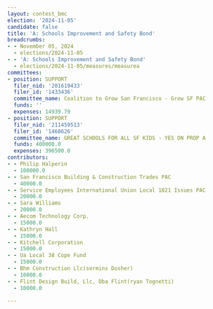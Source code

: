 ```yaml
---
layout: contest_bmc
election: '2024-11-05'
candidate: false
title: 'A: Schools Improvement and Safety Bond'
breadcrumbs:
- - November 05, 2024
  - elections/2024-11-05
- - 'A: Schools Improvement and Safety Bond'
  - elections/2024-11-05/measures/measurea
committees:
- position: SUPPORT
  filer_nid: '201619433'
  filer_id: '1433436'
  committee_name: Coalition to Grow San Francisco - Grow SF PAC
  funds: ''
  expenses: 14939.79
- position: SUPPORT
  filer_nid: '211459513'
  filer_id: '1468626'
  committee_name: GREAT SCHOOLS FOR ALL SF KIDS - YES ON PROP A
  funds: 400000.0
  expenses: 396500.0
contributors:
- - Philip Halperin
  - 100000.0
- - San Francisco Building & Construction Trades PAC
  - 40000.0
- - Service Employees International Union Local 1021 Issues PAC
  - 20000.0
- - Sara Williams
  - 20000.0
- - Aecom Technology Corp.
  - 15000.0
- - Kathryn Hall
  - 15000.0
- - Kitchell Corporation
  - 15000.0
- - Ua Local 38 Cope Fund
  - 15000.0
- - Bhm Construction Llc(sermins Dosher)
  - 10000.0
- - Flint Design Build, Llc, Dba Flint(ryan Tognetti)
  - 10000.0

---
```


